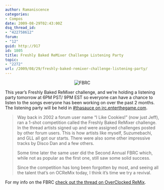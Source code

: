 ```yaml
---
author: Ramaniscence
categories:
- Compos
date: 2009-08-29T02:43:00Z
dsq_thread_id:
- "422758612"
forum:
- "12"
guid: http://917
id: 1805
title: Freshly Baked ReMixer Challenge Listening Party
topic:
- "2272"
url: /2009/08/29/freshly-baked-remixer-challenge-listening-party/
---
```


<div align="center">
  <img src="images/newsMisc/freshlyBaked.png" alt="FBRC" border="0" />
</div>

This year&#8217;s Freshly Baked ReMixer challenge, and we&#8217;re holding a listening party tomorrow at 6PM PST/ 9PM EST so everyone can have a chance to listen to the songs everyone has been working on over the past 2 months.  The listening party will be held in <a href="irc://irc.enterthegame.com/thasauce" target="_self">#thasauce on irc.enterthegame.com</a>.

> Way back in 2002 a forum user name &#8220;I Like Cookies!&#8221; (now just Jeff), ran a 1-shot competition called the Freshly Baked ReMixer challenge. In the thread artists signed up and were assigned challenges posted by other forum users. This is how artists like myself, Suzumebachi, and GLL all got our starts. There were also some other impressive tracks by Disco Dan and a few others.
> 
> Some time later the same user did the Second Annual FBRC which, while not as popular as the first one, still saw some solid success.
> 
> Since the competition has long been forgotten by most, and seeing all the talent that&#8217;s on OCReMix today, I think it&#8217;s time we try a revival.

For my info on the FBRC [check out the thread on OverClocked ReMix](http://www.ocremix.org/forums/showthread.php?t=23498).